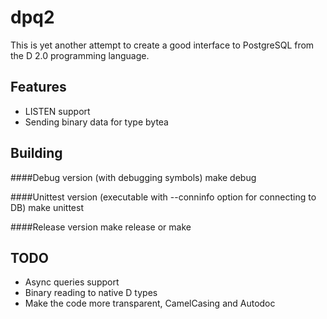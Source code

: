 dpq2
====

This is yet another attempt to create a good interface to PostgreSQL from the
D 2.0 programming language.

Features
--------

* LISTEN support
* Sending binary data for type bytea

Building
--------

####Debug version (with debugging symbols)
    make debug

####Unittest version (executable with --conninfo option for connecting to DB)
    make unittest

####Release version
    make release
    or
    make

TODO
----

* Async queries support
* Binary reading to native D types
* Make the code more transparent, CamelCasing and Autodoc
